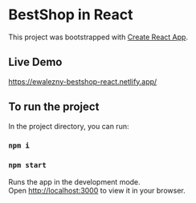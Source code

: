 # BestShop in React

This project was bootstrapped with [Create React App](https://github.com/facebook/create-react-app).

## Live Demo

https://ewalezny-bestshop-react.netlify.app/

## To run the project

In the project directory, you can run:

### `npm i`
### `npm start`

Runs the app in the development mode.\
Open [http://localhost:3000](http://localhost:3000) to view it in your browser.
